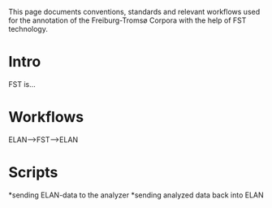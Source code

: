 This page documents conventions, standards and relevant workflows used for the annotation of the Freiburg-Tromsø Corpora with the help of FST technology.

# Intro

FST is…

# Workflows

ELAN-->FST-->ELAN

# Scripts

*sending ELAN-data to the analyzer
*sending analyzed data back into ELAN

